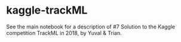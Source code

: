 # kaggle-trackML
See the main notebook for a description of #7 Solution to the Kaggle competition TrackML in 2018, by Yuval & Trian.

